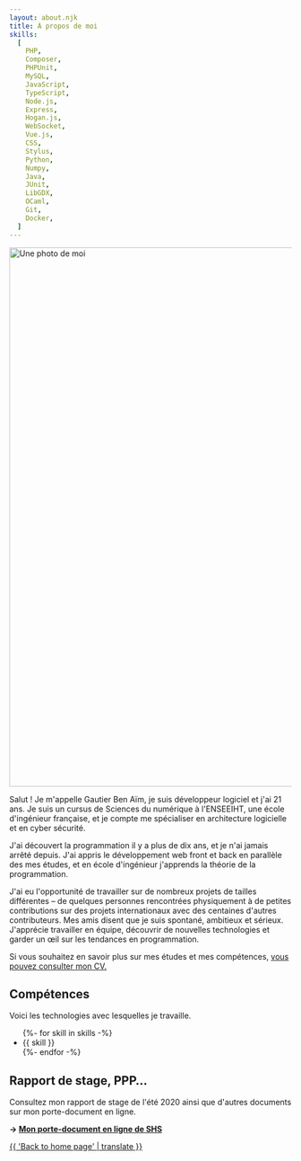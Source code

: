 ```yaml
---
layout: about.njk
title: À propos de moi
skills:
  [
    PHP,
    Composer,
    PHPUnit,
    MySQL,
    JavaScript,
    TypeScript,
    Node.js,
    Express,
    Hogan.js,
    WebSocket,
    Vue.js,
    CSS,
    Stylus,
    Python,
    Numpy,
    Java,
    JUnit,
    LibGDX,
    OCaml,
    Git,
    Docker,
  ]
---
```


<div class="illustrated-text">
<img src="url:~/resources/me.jpg?as=webp" width="960" height="960" alt="Une photo de moi" class="illustration">

Salut ! Je m'appelle Gautier Ben Aïm, je suis développeur logiciel et j'ai 21 ans.
Je suis un cursus de Sciences du numérique à l'ENSEEIHT, une école d'ingénieur française,
et je compte me spécialiser en architecture logicielle et en cyber sécurité.

J'ai découvert la programmation il y a plus de dix ans, et je n'ai jamais arrêté depuis.
J'ai appris le développement web front et back en parallèle des mes études,
et en école d'ingénieur j'apprends la théorie de la programmation.

J'ai eu l'opportunité de travailler sur de nombreux projets de tailles différentes – de quelques personnes
rencontrées physiquement à de petites contributions sur des projets internationaux avec des centaines
d'autres contributeurs. Mes amis disent que je suis spontané, ambitieux et sérieux. J'apprécie travailler en
équipe, découvrir de nouvelles technologies et garder un œil sur les tendances en programmation.

Si vous souhaitez en savoir plus sur mes études et mes compétences, [vous pouvez consulter mon CV.]({{'/about/resume/'|localizeurl}})

</div>

## Compétences

Voici les technologies avec lesquelles je travaille.

<ul class="tag-list">
  {%- for skill in skills -%}
    <li class="tag">
      <span class="span">{{ skill }}</span></li>
  {%- endfor -%}
</ul>

## Rapport de stage, PPP…

Consultez mon rapport de stage de l'été 2020 ainsi que d'autres documents sur mon porte-document en ligne.

**→ [Mon porte-document en ligne de SHS](https://drive.google.com/drive/folders/14SpPdu_O9YwVsRh2v4MxDKo7od1oXLzf)**

<a href="{{ '/' | localizeurl }}">{{ 'Back to home page' | translate }}</a>
